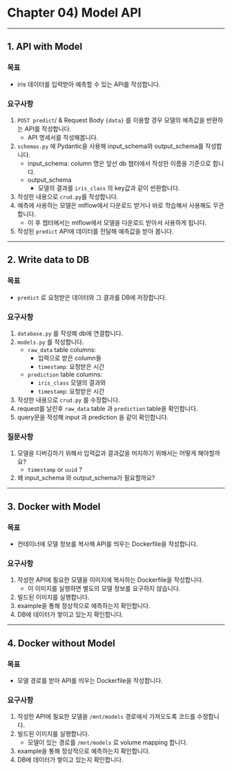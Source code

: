 # Chapter 04) Model API
---
## 1. API with Model

### 목표

- iris 데이터를 입력받아 예측할 수 있는 API를 작성합니다.

### 요구사항

1. `POST predict`/ & Request Body `{data}` 를 이용할 경우 모델의 예측값을 반환하는 API를 작성합니다.
    - API 명세서를 작성해봅니다.
2. `schemas.py` 에 Pydantic을 사용해 input_schema와 output_schema를 작성합니다.
    - input_schema: column 명은 앞선 db 챕터에서 작성한 이름을 기준으로 합니다.
    - output_schema
        - 모델의 결과를 `iris_class` 의 key값과 같이 반환합니다.
3. 작성한 내용으로 `crud.py`를 작성합니다.
4. 예측에 사용하는 모델은 mlflow에서 다운로드 받거나 바로 학습해서 사용해도 무관합니다.
    - 이 후 챕터에서는 mlflow에서 모델을 다운로드 받아서 사용하게 됩니다.
5. 작성된 `predict` API에 데이터를 전달해 예측값을 받아 봅니다.
---

## 2. Write data to DB

### 목표

- `predict` 로 요청받은 데이터와 그 결과를 DB에 저장합니다.

### 요구사항

1. `database.py` 를 작성해 db에 연결합니다.
2. `models.py` 를 작성합니다.
    - `raw_data` table columns:
        - 입력으로 받은 column들
        - `timestamp`: 요청받은 시간
    - `prediction` table columns:
        - `iris_class` 모델의 결과와
        - `timestamp`: 요청받은 시간
3. 작성한 내용으로 `crud.py` 를 수정합니다.
4. request를 날린후 `raw_data` table 과 `prediction` table을 확인합니다.
5. query문을 작성해 input 과 prediction 을 같이 확인합니다.

### 질문사항

1. 모델을 디버깅하기 위해서 입력값과 결과값을 머지하기 위해서는 어떻게 해야할까요?
    - `timestamp` or `uuid` ?
2. 왜 input_schema 와 output_schema가 필요할까요?

---
## 3. Docker with Model

### 목표

- 컨테이너에 모델 정보를 복사해 API를 띄우는 Dockerfile을 작성합니다.

### 요구사항

1. 작성한 API에 필요한 모델을 이미지에 복사하는 Dockerfile을 작성합니다.
    - 이 이미지를 실행하면 별도의 모델 정보를 요구하지 않습니다.
2. 빌드된 이미지를 실행합니다.
3. example을 통해 정상적으로 예측하는지 확인합니다.
4. DB에 데이터가 쌓이고 있는지 확인합니다.

---

## 4. Docker without Model

### 목표

- 모델 경로를 받아 API를 띄우는 Dockerfile을 작성합니다.

### 요구사항

1. 작성한 API에 필요한 모델을 `/mnt/models` 경로에서 가져오도록 코드를 수정합니다.
2. 빌드된 이미지를 실행합니다.
    - 모델이 있는 경로를 `/mnt/models` 로 volume mapping 합니다.
3. example을 통해 정상적으로 예측하는지 확인합니다.
4. DB에 데이터가 쌓이고 있는지 확인합니다.
